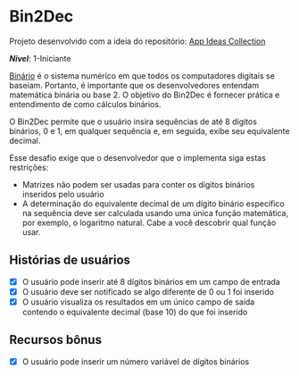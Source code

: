 # Bin2Dec

Projeto desenvolvido com a ideia do repositório: [App Ideas Collection](https://github.com/florinpop17/app-ideas)

**_Nivel_**: 1-Iniciante

[Binário](https://en.wikipedia.org/wiki/Binary_number) é o sistema numérico em que todos os computadores digitais se baseiam. Portanto, é importante que os desenvolvedores entendam matemática binária ou base 2. O objetivo do Bin2Dec é fornecer prática e entendimento de como cálculos binários.

O Bin2Dec permite que o usuário insira sequências de até 8 dígitos binários, 0 e 1, em qualquer sequência e, em seguida, exibe seu equivalente decimal.

Esse desafio exige que o desenvolvedor que o implementa siga estas restrições:

* Matrizes não podem ser usadas para conter os dígitos binários inseridos pelo usuário
* A determinação do equivalente decimal de um dígito binário específico na sequência deve ser calculada usando uma única função matemática, por exemplo, o logaritmo natural. Cabe a você descobrir qual função usar.


## Histórias de usuários
- [x] O usuário pode inserir até 8 dígitos binários em um campo de entrada
- [x] O usuário deve ser notificado se algo diferente de 0 ou 1 foi inserido
- [x] O usuário visualiza os resultados em um único campo de saída contendo o equivalente decimal (base 10) do que foi inserido

## Recursos bônus
- [x] O usuário pode inserir um número variável de dígitos binários
